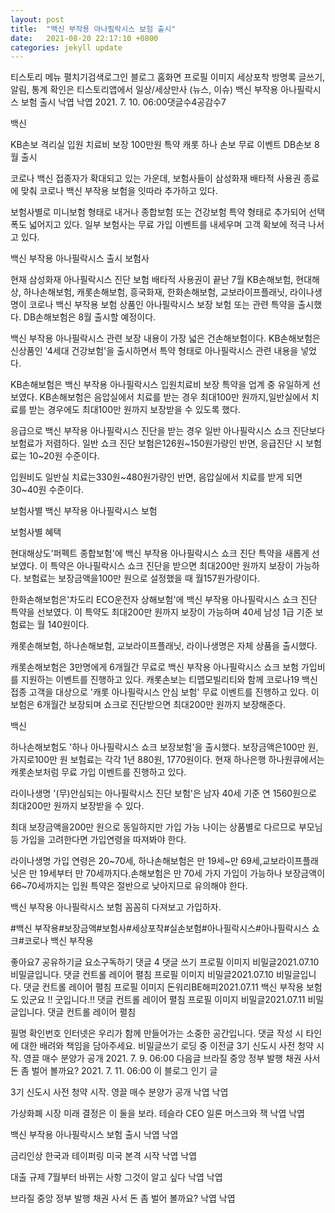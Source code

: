 ```yaml
---
layout: post
title:  "백신 부작용 아나필락시스 보험 출시"
date:   2021-08-20 22:17:10 +0800
categories: jekyll update
---
```

티스토리 메뉴 펼치기검색로그인
블로그 홈화면
프로필 이미지
세상포착
방명록
글쓰기, 알림, 통계 확인은 티스토리앱에서
일상/세상만사 (뉴스, 이슈)
백신 부작용 아나필락시스 보험 출시
낙엽 낙엽
2021. 7. 10. 06:00댓글수4공감수7

백신
 

KB손보 격리실 입원 치료비 보장 100만원 특약
캐롯 하나 손보 무료 이벤트 DB손보 8월 출시
 

코로나 백신 접종자가 확대되고 있는 가운데, 보험사들이 삼성화재 배타적 사용권 종료에 맞춰 코로나 백신 부작용 보험을 잇따라 추가하고 있다.

 

보험사별로 미니보험 형태로 내거나 종합보험 또는 건강보험 특약 형태로 추가되어 선택 폭도 넓어지고 있다. 일부 보험사는 무료 가입 이벤트를 내세우며 고객 확보에 적극 나서고 있다.

 

백신 부작용 아나필락시스 출시 보험사
 

 

현재 삼성화재 아나필락시스 진단 보험 배타적 사용권이 끝난 7월 KB손해보험, 현대해상, 하나손해보험, 캐롯손해보험, 흥국화재, 한화손해보험, 교보라이프플래닛, 라이나생명이 코로나 백신 부작용 보험 상품인 아나필락시스 보장 보험 또는 관련 특약을 출시했다. DB손해보험은 8월 출시할 예정이다.

 

백신 부작용 아나필락시스 관련 보장 내용이 가장 넓은 건손해보험이다. KB손해보험은 신상품인 '4세대 건강보험'을 출시하면서 특약 형태로 아나필락시스 관련 내용을 넣었다.

 

KB손해보험은 백신 부작용 아나필락시스 입원치료비 보장 특약을 업계 중 유일하게 선보였다. KB손해보험은 음압실에서 치료를 받는 경우 최대100만 원까지,일반실에서 치료를 받는 경우에도 최대100만 원까지 보장받을 수 있도록 했다.

 

응급으로 백신 부작용 아나필락시스 진단을 받는 경우 일반 아나필락시스 쇼크 진단보다 보험료가 저렴하다. 일반 쇼크 진단 보험은126원~150원가량인 반면, 응급진단 시 보험료는 10~20원 수준이다.

 

입원비도 일반실 치료는330원~480원가량인 반면, 음압실에서 치료를 받게 되면 30~40원 수준이다.

 


보험사별 백신 부작용 아나필락시스 보험
 

보험사별 혜택
 

현대해상도'퍼펙트 종합보험'에 백신 부작용 아나필락시스 쇼크 진단 특약을 새롭게 선보였다. 이 특약은 아나필락시스 쇼크 진단을 받으면 최대200만 원까지 보장이 가능하다. 보험료는 보장금액을100만 원으로 설정했을 때 월157원가량이다.

 

한화손해보험은'차도리 ECO운전자 상해보험'에 백신 부작용 아나필락시스 쇼크 진단 특약을 선보였다. 이 특약도 최대200만 원까지 보장이 가능하며 40세 남성 1급 기준 보험료는 월 140원이다.

  

캐롯손해보험, 하나손해보험, 교보라이프플래닛, 라이나생명은 자체 상품을 출시했다.

 

 

캐롯손해보험은 3만명에게 6개월간 무료로 백신 부작용 아나필락시스 쇼크 보험 가입비를 지원하는 이벤트를 진행하고 있다. 캐롯손보는 티맵모빌리티와 함께 코로나19 백신 접종 고객을 대상으로 '캐롯 아나필락시스 안심 보험' 무료 이벤트를 진행하고 있다. 이 보험은 6개월간 보장되며 쇼크로 진단받으면 최대200만 원까지 보장해준다.

 


백신
 

하나손해보험도 '하나 아나필락시스 쇼크 보장보험'을 출시했다. 보장금액은100만 원,가지로100만 원 보험료는 각각 1년 880원, 1770원이다. 현재 하나은행 하나원큐에서는 캐롯손보처럼 무료 가입 이벤트를 진행하고 있다.

 

라이나생명 '(무)안심되는 아나필락시스 진단 보험'은 남자 40세 기준 연 1560원으로 최대200만 원까지 보장받을 수 있다.

 

최대 보장금액을200만 원으로 동일하지만 가입 가능 나이는 상품별로 다르므로 부모님 등 가입을 고려한다면 가입연령을 따져봐야 한다.

 

라이나생명 가입 연령은 20~70세, 하나손해보험은 만 19세~만 69세,교보라이프플래닛은 만 19세부터 만 70세까지다.손해보험은 만 70세 가지 가입이 가능하나 보장금액이 66~70세까지는 입원 특약은 절반으로 낮아지므로 유의해야 한다.

 

백신 부작용 아나필락시스 보험 꼼꼼히 다져보고 가입하자.

 

#백신 부작용#보장금액#보험사#세상포착#실손보험#아나필락시스#아나필락시스 쇼크#코로나 백신 부작용

좋아요7
공유하기글 요소구독하기
댓글 4
댓글 쓰기
프로필 이미지
비밀글2021.07.10
비밀글입니다.
댓글 컨트롤 레이어 펼침
프로필 이미지
비밀글2021.07.10
비밀글입니다.
댓글 컨트롤 레이어 펼침
프로필 이미지
돈워리BE해피2021.07.11
백신 부작용 보험도 있군요 !! 굿입니다.!!
댓글 컨트롤 레이어 펼침
프로필 이미지
비밀글2021.07.11
비밀글입니다.
댓글 컨트롤 레이어 펼침

필명
확인번호
인터넷은 우리가 함께 만들어가는 소중한 공간입니다. 댓글 작성 시 타인에 대한 배려와 책임을 담아주세요.
비밀글쓰기
로딩 중
이전글
3기 신도시 사전 청약 시작. 영끌 매수 분양가 공개
2021. 7. 9. 06:00
다음글
브라질 중앙 정부 발행 채권 사서 돈 좀 벌어 볼까요?
2021. 7. 11. 06:00
이 블로그 인기 글

3기 신도시 사전 청약 시작. 영끌 매수 분양가 공개
낙엽 낙엽

가상화폐 시장 미래 결정은 이 둘을 보라. 테슬라 CEO 일론 머스크와 잭
낙엽 낙엽

백신 부작용 아나필락시스 보험 출시
낙엽 낙엽

금리인상 한국과 테이퍼링 미국 본격 시작
낙엽 낙엽

대출 규제 7월부터 바뀌는 사항 그것이 알고 싶다
낙엽 낙엽

브라질 중앙 정부 발행 채권 사서 돈 좀 벌어 볼까요?
낙엽 낙엽